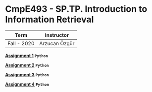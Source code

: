 # CmpE493 - SP.TP. Introduction to Information Retrieval

Term | Instructor
-----| ----------
Fall - 2020 | Arzucan Özgür 



**[Assignment 1](https://github.com/bekir96/BOUN_PROJECTS/tree/master/CMPE493/Assignment1) `Python`**

**[Assignment 2](https://github.com/bekir96/BOUN_PROJECTS/tree/master/CMPE493/Assignment2) `Python`**

**[Assignment 3](https://github.com/bekir96/BOUN_PROJECTS/tree/master/CMPE493/Assignment3) `Python`**

**[Assignment 4](https://github.com/bekir96/BOUN_PROJECTS/tree/master/CMPE493/Assignment4) `Python`**


